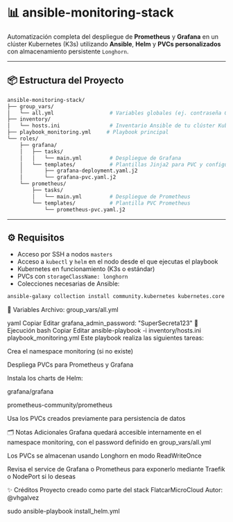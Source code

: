 # 📊 ansible-monitoring-stack

Automatización completa del despliegue de **Prometheus** y **Grafana** en un clúster Kubernetes (K3s) utilizando **Ansible**, **Helm** y **PVCs personalizados** con almacenamiento persistente `Longhorn`.

---

## 📦 Estructura del Proyecto

```bash
ansible-monitoring-stack/
├── group_vars/
│   └── all.yml                  # Variables globales (ej. contraseña Grafana)
├── inventory/
│   └── hosts.ini                # Inventario Ansible de tu clúster Kubernetes
├── playbook_monitoring.yml     # Playbook principal
└── roles/
    ├── grafana/
    │   ├── tasks/
    │   │   └── main.yml         # Despliegue de Grafana
    │   └── templates/           # Plantillas Jinja2 para PVC y configuración
    │       ├── grafana-deployment.yaml.j2
    │       └── grafana-pvc.yaml.j2
    └── prometheus/
        ├── tasks/
        │   └── main.yml         # Despliegue de Prometheus
        └── templates/           # Plantilla PVC Prometheus
            └── prometheus-pvc.yaml.j2
```

---

## ⚙️ Requisitos

- Acceso por SSH a nodos `masters`
- Acceso a `kubectl` y `helm` en el nodo desde el que ejecutas el playbook
- Kubernetes en funcionamiento (K3s o estándar)
- PVCs con `storageClassName: longhorn`
- Colecciones necesarias de Ansible:

```bash
ansible-galaxy collection install community.kubernetes kubernetes.core
```


📁 Variables
Archivo: group_vars/all.yml

yaml
Copiar
Editar
grafana_admin_password: "SuperSecreta123"
🎯 Ejecución
bash
Copiar
Editar
ansible-playbook -i inventory/hosts.ini playbook_monitoring.yml
Este playbook realiza las siguientes tareas:

Crea el namespace monitoring (si no existe)

Despliega PVCs para Prometheus y Grafana

Instala los charts de Helm:

grafana/grafana

prometheus-community/prometheus

Usa los PVCs creados previamente para persistencia de datos

🗂️ Notas Adicionales
Grafana quedará accesible internamente en el namespace monitoring, con el password definido en group_vars/all.yml

Los PVCs se almacenan usando Longhorn en modo ReadWriteOnce

Revisa el service de Grafana o Prometheus para exponerlo mediante Traefik o NodePort si lo deseas

✨ Créditos
Proyecto creado como parte del stack FlatcarMicroCloud
Autor: @vhgalvez

sudo ansible-playbook install_helm.yml
